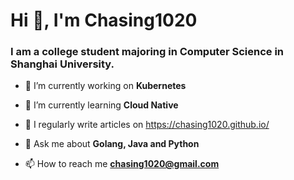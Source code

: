 <h1>Hi 👋, I'm Chasing1020</h1>

<h3>I am a college student majoring in Computer Science in Shanghai University.</h3>

- 🔭 I’m currently working on **Kubernetes**</h3>

- 🌱 I’m currently learning **Cloud Native**</h3>

- 📝 I regularly write articles on https://chasing1020.github.io/</h3>

- 💬 Ask me about **Golang, Java and Python**</h3>

- 📫 How to reach me **chasing1020@gmail.com**</h3>
